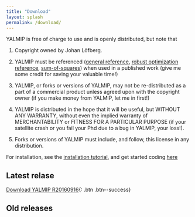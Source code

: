 ```yaml
---
title: "Download"
layout: splash
permalink: /download/
---
```


YALMIP is free of charge to use and is openly distributed, but note that 

1. Copyright owned by Johan Löfberg.

2. YALMIP must be referenced ([general reference](/reference/lofberg2004), [robust optimization reference](/reference/lofberg2012), [sum-of-squares](/lofberg2009])) when used in a published work (give me some credit for saving your valuable time!)
 
3. YALMIP, or forks or versions of YALMIP, may not be re-distributed as a part of a commercial product unless agreed upon with the copyright owner (if you make money from YALMIP, let me in first!)

4. YALMIP is distributed in the hope that it will be useful, but WITHOUT ANY WARRANTY, without even the implied warranty of MERCHANTABILITY or FITNESS FOR A PARTICULAR PURPOSE (if your satellite crash or you fail your Phd due to a bug in YALMIP, your loss!).

5. Forks or versions of YALMIP must include, and follow, this license in any distribution.

For installation, see the [installation tutorial](/tutorial/installation), and get started coding [here](/tutorial/basics)

## Latest relase

[Download YALMIP R20160916](https://johanlofberg.github.com/yalmip/master.zip){: .btn .btn--success}

## Old releases

